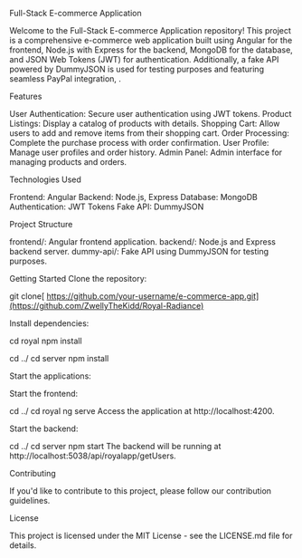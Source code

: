 Full-Stack E-commerce Application

Welcome to the Full-Stack E-commerce Application repository! This project is a comprehensive e-commerce web application built using Angular for the frontend, Node.js with Express for the backend, MongoDB for the database, and JSON Web Tokens (JWT) for authentication. Additionally, a fake API powered by DummyJSON is used for testing purposes and featuring seamless PayPal integration, .


Features

User Authentication: Secure user authentication using JWT tokens.
Product Listings: Display a catalog of products with details.
Shopping Cart: Allow users to add and remove items from their shopping cart.
Order Processing: Complete the purchase process with order confirmation.
User Profile: Manage user profiles and order history.
Admin Panel: Admin interface for managing products and orders.


Technologies Used

Frontend: Angular
Backend: Node.js, Express
Database: MongoDB
Authentication: JWT Tokens
Fake API: DummyJSON


Project Structure

frontend/: Angular frontend application.
backend/: Node.js and Express backend server.
dummy-api/: Fake API using DummyJSON for testing purposes.


Getting Started
Clone the repository:

git clone[ https://github.com/your-username/e-commerce-app.git](https://github.com/ZwellyTheKidd/Royal-Radiance)

Install dependencies:


cd royal
npm install

cd ../
cd server
npm install


Start the applications:

Start the frontend:


cd ../
cd royal
ng serve
Access the application at http://localhost:4200.

Start the backend:

cd ../
cd server
npm start
The backend will be running at http://localhost:5038/api/royalapp/getUsers.




Contributing

If you'd like to contribute to this project, please follow our contribution guidelines.


License

This project is licensed under the MIT License - see the LICENSE.md file for details.

